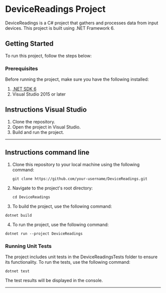 # DeviceReadings Project

DeviceReadings is a C# project that gathers and processes data from input devices. This project is built using .NET Framework 6.

## Getting Started

To run this project, follow the steps below:

### Prerequisites

Before running the project, make sure you have the following installed:

1. [.NET SDK 6](https://dotnet.microsoft.com/download/dotnet/6.0)
2. Visual Studio 2015 or later

## Instructions Visual Studio

1. Clone the repository.
2. Open the project in Visual Studio.
3. Build and run the project.
-----

## Instructions command line

1. Clone this repository to your local machine using the following command:

   ```
   git clone https://github.com/your-username/DeviceReadings.git
   ```

2. Navigate to the project's root directory:

   ```
   cd DeviceReadings
   ```


3. To build the project, use the following command:

```
dotnet build
```
4. To run the project, use the following command:

```
dotnet run --project DeviceReadings
```

### Running Unit Tests

The project includes unit tests in the DeviceReadingsTests folder to ensure its functionality. To run the tests, use the following command:

```
dotnet test
```

The test results will be displayed in the console.


---

